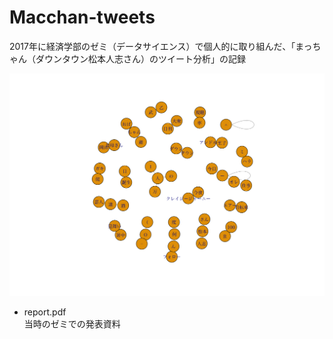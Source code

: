 # Macchan-tweets
2017年に経済学部のゼミ（データサイエンス）で個人的に取り組んだ、「まっちゃん（ダウンタウン松本人志さん）のツイート分析」の記録

![ネットワーク分析(bigram)](./network_analysis.png)

- report.pdf  
当時のゼミでの発表資料
